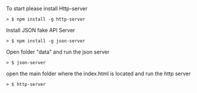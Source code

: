 
To start please install Http-server
```
> $ npm install -g http-server
```

Install JSON fake API Server
```
> $ npm install -g json-server
```
Open folder "data" and run the json server
```
> $ json-server
```
open the main folder where the index.html is located and run the http server
```
> $ http-server
```
